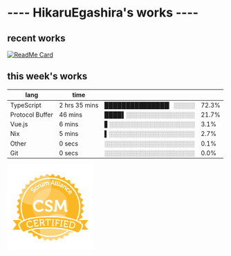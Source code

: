 # ---- HikaruEgashira's works ----

## recent works

[![ReadMe Card](https://github-readme-stats.vercel.app/api/pin/?username=twin-te&repo=twinte-front)](https://github.com/twin-te/twinte-front)

## this week's works

| lang            | time           |                       |        |
| --------------- | -------------- | --------------------- | ------ |
| TypeScript      | 2 hrs 35 mins  | ███████████████▏░░░░░ |  72.3% |
| Protocol Buffer | 46 mins        | ████▌░░░░░░░░░░░░░░░░ |  21.7% |
| Vue.js          | 6 mins         | ▋░░░░░░░░░░░░░░░░░░░░ |   3.1% |
| Nix             | 5 mins         | ▌░░░░░░░░░░░░░░░░░░░░ |   2.7% |
| Other           | 0 secs         | ░░░░░░░░░░░░░░░░░░░░░ |   0.1% |
| Git             | 0 secs         | ░░░░░░░░░░░░░░░░░░░░░ |   0.0% |

<img src="./image/seal-csm.png" alt="" data-canonical-src="./image/seal-csm.png" width="200" height="200" />
